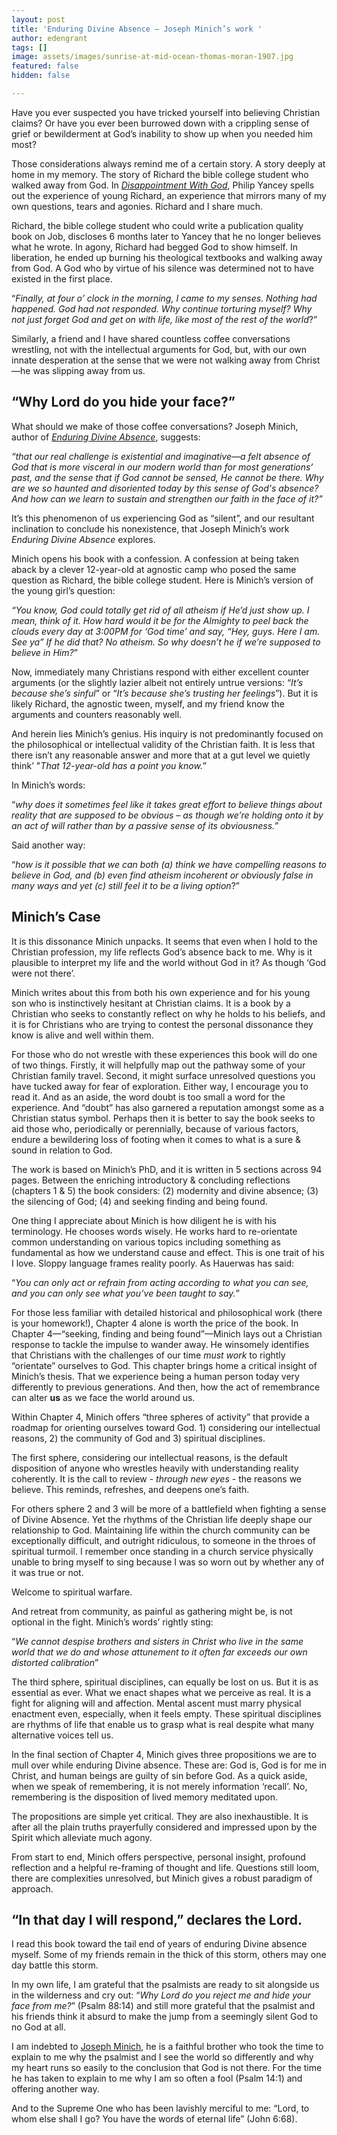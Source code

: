 ```yaml
---
layout: post
title: 'Enduring Divine Absence – Joseph Minich’s work '
author: edengrant
tags: []
image: assets/images/sunrise-at-mid-ocean-thomas-moran-1907.jpg
featured: false
hidden: false

---
```

Have you ever suspected you have tricked yourself into believing Christian claims? Or have you ever been burrowed down with a crippling sense of grief or bewilderment at God’s inability to show up when you needed him most?

Those considerations always remind me of a certain story. A story deeply at home in my memory. The story of Richard the bible college student who walked away from God. In [_Disappointment With God_](https://www.amazon.com/Disappointment-God-Three-Questions-Aloud/dp/031021436X), Philip Yancey spells out the experience of young Richard, an experience that mirrors many of my own questions, tears and agonies. Richard and I share much.

Richard, the bible college student who could write a publication quality book on Job, discloses 6 months later to Yancey that he no longer believes what he wrote. In agony, Richard had begged God to show himself. In liberation, he ended up burning his theological textbooks and walking away from God. A God who by virtue of his silence was determined not to have existed in the first place.

“_Finally, at four o’ clock in the morning, I came to my senses. Nothing had happened. God had not responded. Why continue torturing myself? Why not just forget God and get on with life, like most of the rest of the world_?”

Similarly, a friend and I have shared countless coffee conversations wrestling, not with the intellectual arguments for God, but, with our own innate desperation at the sense that we were not walking away from Christ—he was slipping away from us.

## **“Why Lord do you hide your face?”**

What should we make of those coffee conversations? Joseph Minich, author of [_Enduring Divine Absence_](https://www.amazon.com/Enduring-Divine-Absence-Challenge-Engagements/dp/0999552783), suggests:

_“that our real challenge is existential and imaginative—a felt absence of God that is more visceral in our modern world than for most generations’ past, and the sense that if God cannot be sensed, He cannot be there. Why are we so haunted and disoriented today by this sense of God's absence? And how can we learn to sustain and strengthen our faith in the face of it?”_

It’s this phenomenon of us experiencing God as “silent”, and our resultant inclination to conclude his nonexistence, that Joseph Minich’s work _Enduring Divine Absence_ explores.

Minich opens his book with a confession. A confession at being taken aback by a clever 12-year-old at agnostic camp who posed the same question as Richard, the bible college student. Here is Minich’s version of the young girl’s question:

_“You know, God could totally get rid of all atheism if He’d just show up. I mean, think of it. How hard would it be for the Almighty to peel back the clouds every day at 3:00PM for ‘God time’ and say, “Hey, guys. Here I am. See ya” If he did that? No atheism. So why doesn’t he if we’re supposed to believe in Him?_”

Now, immediately many Christians respond with either excellent counter arguments (or the slightly lazier albeit not entirely untrue versions: “_It’s because she’s sinful_” or “_It’s because she’s trusting her feelings_”). But it is likely Richard, the agnostic tween, myself, and my friend know the arguments and counters reasonably well.

And herein lies Minich’s genius. His inquiry is not predominantly focused on the philosophical or intellectual validity of the Christian faith. It is less that there isn’t any reasonable answer and more that at a gut level we quietly think’ "_That 12-year-old has a point you know.”_

In Minich’s words:

“_why does it sometimes feel like it takes great effort to believe things about reality that are supposed to be obvious – as though we’re holding onto it by an act of will rather than by a passive sense of its obviousness.”_

Said another way:

“_how is it possible that we can both (a) think we have compelling reasons to believe in God, and (b) even find atheism incoherent or obviously false in many ways and yet (c) still feel it to be a living option_?”

## **Minich’s Case**

It is this dissonance Minich unpacks. It seems that even when I hold to the Christian profession, my life reflects God’s absence back to me. Why is it plausible to interpret my life and the world without God in it? As though ‘God were not there’.

Minich writes about this from both his own experience and for his young son who is instinctively hesitant at Christian claims. It is a book by a Christian who seeks to constantly reflect on why he holds to his beliefs, and it is for Christians who are trying to contest the personal dissonance they know is alive and well within them.

For those who do not wrestle with these experiences this book will do one of two things. Firstly, it will helpfully map out the pathway some of your Christian family travel. Second, it might surface unresolved questions you have tucked away for fear of exploration. Either way, I encourage you to read it. And as an aside, the word doubt is too small a word for the experience. And “doubt” has also garnered a reputation amongst some as a Christian status symbol. Perhaps then it is better to say the book seeks to aid those who, periodically or perennially, because of various factors, endure a bewildering loss of footing when it comes to what is a sure & sound in relation to God.

The work is based on Minich’s PhD, and it is written in 5 sections across 94 pages. Between the enriching introductory & concluding reflections (chapters 1 & 5) the book considers: (2) modernity and divine absence; (3) the silencing of God; (4) and seeking finding and being found.

One thing I appreciate about Minich is how diligent he is with his terminology. He chooses words wisely. He works hard to re-orientate common understanding on various topics including something as fundamental as how we understand cause and effect. This is one trait of his I love. Sloppy language frames reality poorly. As Hauerwas has said:

“_You can only act or refrain from acting according to what you can see, and you can only see what you’ve been taught to say._”

For those less familiar with detailed historical and philosophical work (there is your homework!), Chapter 4 alone is worth the price of the book. In Chapter 4—“seeking, finding and being found”—Minich lays out a Christian response to tackle the impulse to wander away. He winsomely identifies that Christians with the challenges of our time _must work_ to rightly “orientate” ourselves to God. This chapter brings home a critical insight of Minich’s thesis. That we experience being a human person today very differently to previous generations. And then, how the act of remembrance can alter **us** as we face the world around us.

Within Chapter 4, Minich offers “three spheres of activity” that provide a roadmap for orienting ourselves toward God. 1) considering our intellectual reasons, 2) the community of God and 3) spiritual disciplines.

The first sphere, considering our intellectual reasons, is the default disposition of anyone who wrestles heavily with understanding reality coherently. It is the call to review - _through new eyes_ - the reasons we believe. This reminds, refreshes, and deepens one’s faith.

For others sphere 2 and 3 will be more of a battlefield when fighting a sense of Divine Absence. Yet the rhythms of the Christian life deeply shape our relationship to God. Maintaining life within the church community can be exceptionally difficult, and outright ridiculous, to someone in the throes of spiritual turmoil. I remember once standing in a church service physically unable to bring myself to sing because I was so worn out by whether any of it was true or not.

Welcome to spiritual warfare.

And retreat from community, as painful as gathering might be, is not optional in the fight. Minich’s words’ rightly sting:

“_We cannot despise brothers and sisters in Christ who live in the same world that we do and whose attunement to it often far exceeds our own distorted calibration_”

The third sphere, spiritual disciplines, can equally be lost on us. But it is as essential as ever. What we enact shapes what we perceive as real. It is a fight for aligning will and affection. Mental ascent must marry physical enactment even, especially, when it feels empty. These spiritual disciplines are rhythms of life that enable us to grasp what is real despite what many alternative voices tell us.

In the final section of Chapter 4, Minich gives three propositions we are to mull over while enduring Divine absence. These are: God is, God is for me in Christ, and human beings are guilty of sin before God. As a quick aside, when we speak of remembering, it is not merely information ‘recall’. No, remembering is the disposition of lived memory meditated upon.

The propositions are simple yet critical. They are also inexhaustible. It is after all the plain truths prayerfully considered and impressed upon by the Spirit which alleviate much agony.

From start to end, Minich offers perspective, personal insight, profound reflection and a helpful re-framing of thought and life. Questions still loom, there are complexities unresolved, but Minich gives a robust paradigm of approach.

## **“In that day I will respond,” declares the Lord.**

I read this book toward the tail end of years of enduring Divine absence myself. Some of my friends remain in the thick of this storm, others may one day battle this storm.

In my own life, I am grateful that the psalmists are ready to sit alongside us in the wilderness and cry out: “_Why Lord do you reject me and hide your face from me?_” (Psalm 88:14) and still more grateful that the psalmist and his friends think it absurd to make the jump from a seemingly silent God to no God at all.

I am indebted to [Joseph Minich](https://www.youtube.com/watch?v=hH4bncIFYPU&t=1s), he is a faithful brother who took the time to explain to me why the psalmist and I see the world so differently and why my heart runs so easily to the conclusion that God is not there. For the time he has taken to explain to me why I am so often a fool (Psalm 14:1) and offering another way.

And to the Supreme One who has been lavishly merciful to me: “Lord, to whom else shall I go? You have the words of eternal life” (John 6:68).